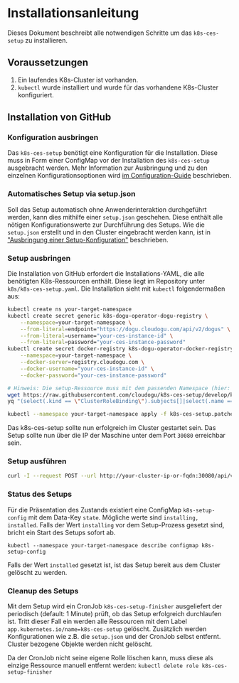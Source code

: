 # Installationsanleitung

Dieses Dokument beschreibt alle notwendigen Schritte um das `k8s-ces-setup` zu installieren.

## Voraussetzungen

1. Ein laufendes K8s-Cluster ist vorhanden.
2. `kubectl` wurde installiert und wurde für das vorhandene K8s-Cluster konfiguriert.

## Installation von GitHub

### Konfiguration ausbringen

Das `k8s-ces-setup` benötigt eine Konfiguration für die Installation. Diese muss in Form einer ConfigMap vor der
Installation des `k8s-ces-setup` ausgebracht werden. Mehr Information zur Ausbringung und zu den einzelnen
Konfigurationsoptionen wird [im Configuration-Guide](configuration_guide_de.md) beschrieben.

### Automatisches Setup via setup.json

Soll das Setup automatisch ohne Anwenderinteraktion durchgeführt werden, kann dies mithilfe einer `setup.json` geschehen.
Diese enthält alle nötigen Konfigurationswerte zur Durchführung des Setups. Wie die `setup.json` erstellt und in den
Cluster eingebracht werden kann, ist in ["Ausbringung einer Setup-Konfiguration"](custom_setup_configuration_de.md) beschrieben.

### Setup ausbringen

Die Installation von GitHub erfordert die Installations-YAML, die alle benötigten K8s-Ressourcen enthält. Diese liegt im
Repository unter `k8s/k8s-ces-setup.yaml`. Die Installation sieht mit `kubectl` folgendermaßen aus:

```bash
kubectl create ns your-target-namespace
kubectl create secret generic k8s-dogu-operator-dogu-registry \
    --namespace=your-target-namespace \
    --from-literal=endpoint="https://dogu.cloudogu.com/api/v2/dogus" \
    --from-literal=username="your-ces-instance-id" \
    --from-literal=password="your-ces-instance-password"
kubectl create secret docker-registry k8s-dogu-operator-docker-registry \
    --namespace=your-target-namespace \
    --docker-server=registry.cloudogu.com \
    --docker-username="your-ces-instance-id" \
    --docker-password="your-ces-instance-password"

# Hinweis: Die setup-Ressource muss mit dem passenden Namespace (hier: your-target-namespace) angepasst werden
wget https://raw.githubusercontent.com/cloudogu/k8s-ces-setup/develop/k8s/k8s-ces-setup.yaml
yq "(select(.kind == \"ClusterRoleBinding\").subjects[]|select(.name == \"k8s-ces-setup\")).namespace=\"your-target-namespace\"" k8s-ces-setup.yaml > k8s-ces-setup.patched.yaml

kubectl --namespace your-target-namespace apply -f k8s-ces-setup.patched.yaml
```

Das k8s-ces-setup sollte nun erfolgreich im Cluster gestartet sein. Das Setup sollte nun über die IP der Maschine unter
dem Port `30080` erreichbar sein.

### Setup ausführen

```bash
curl -I --request POST --url http://your-cluster-ip-or-fqdn:30080/api/v1/setup
```

### Status des Setups

Für die Präsentation des Zustands existiert eine ConfigMap `k8s-setup-config` mit dem Data-Key
`state`. Mögliche werte sind `installing, installed`. Falls der Wert `installing` vor dem Setup-Prozess gesetzt sind, bricht ein
Start des Setups sofort ab.

`kubectl --namespace your-target-namespace describe configmap k8s-setup-config`

Falls der Wert `installed` gesetzt ist, ist das Setup bereit aus dem Cluster gelöscht zu werden.

### Cleanup des Setups

Mit dem Setup wird ein CronJob `k8s-ces-setup-finisher` ausgeliefert der periodisch (default: 1 Minute) prüft, ob das Setup erfolgreich durchlaufen ist.
Tritt dieser Fall ein werden alle Ressourcen mit dem Label `app.kubernetes.io/name=k8s-ces-setup` gelöscht.
Zusätzlich werden Konfigurationen wie z.B. die `setup.json` und der CronJob selbst entfernt. Cluster bezogene Objekte werden nicht gelöscht.

Da der CronJob nicht seine eigene Rolle löschen kann, muss diese als einzige Ressource manuell entfernt werden:
`kubectl delete role k8s-ces-setup-finisher`
